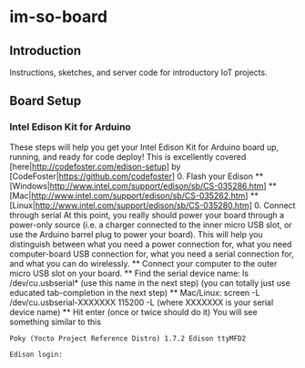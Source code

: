 # im-so-board

## Introduction
Instructions, sketches, and server code for introductory IoT projects.

## Board Setup
### Intel Edison Kit for Arduino
These steps will help you get your Intel Edison Kit for Arduino board up, running, and ready for code deploy! This is excellently covered [here|http://codefoster.com/edison-setup] by [CodeFoster|https://github.com/codefoster]
0. Flash your Edison
** [Windows|http://www.intel.com/support/edison/sb/CS-035286.htm]
** [Mac|http://www.intel.com/support/edison/sb/CS-035262.htm]
** [Linux|http://www.intel.com/support/edison/sb/CS-035280.htm]
0. Connect through serial
At this point, you really should power your board through a power-only source (i.e. a charger connected to the inner micro USB slot, or use the Arduino barrel plug to power your board).  This will help you distinguish between what you need a power connection for, what you need computer-board USB connection for, what you need a serial connection for, and what you can do wirelessly.
** Connect your computer to the outer micro USB slot on your board.
** Find the serial device name: ls /dev/cu.usbserial* (use this name in the next step) (you can totally just use educated tab-completion in the next step)
** Mac/Linux: screen -L /dev/cu.usbserial-XXXXXXX 115200 -L (where XXXXXXX is your serial device name)
** Hit enter (once or twice should do it) You will see something similar to this
```
Poky (Yocto Project Reference Distro) 1.7.2 Edison ttyMFD2

Edison login: 
```